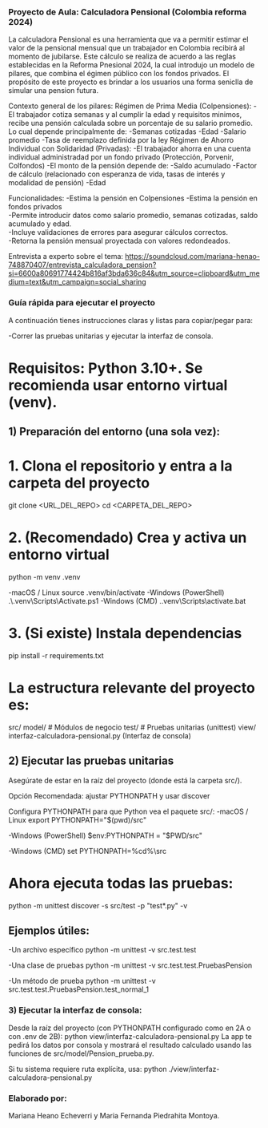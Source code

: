 ### Proyecto de Aula: Calculadora Pensional (Colombia reforma 2024)
La calculadora Pensional es una herramienta que va a permitir estimar el valor de la pensional mensual que un trabajador en Colombia recibirá al momento de jubilarse.
Este cálculo se realiza de acuerdo a las reglas establecidas en la Reforma Pnesional 2024, la cual introdujo un modelo de pilares, que combina el égimen público con los fondos privados.
El propósito de este proyecto es brindar a los usuarios una forma seniclla de simular una pension futura.

Contexto general de los pilares:
Régimen de Prima Media (Colpensiones):
-El trabajador cotiza semanas y al cumplir la edad y requisitos minimos, recibe una pensión calculada sobre un porcentaje de su salario promedio. Lo cual depende principalmente de:
-Semanas cotizadas 
-Edad
-Salario promedio 
-Tasa de reemplazo definida por la ley
Régimen de Ahorro Individual con Solidaridad (Privadas):
-El trabajador ahorra en una cuenta individual administradad por un fondo privado (Protección, Porvenir, Colfondos)
-El monto de la pensión depende de:
 -Saldo acumulado
 -Factor de cálculo (relacionado con esperanza de vida, tasas de interés y modalidad de pensión)
 -Edad

Funcionalidades:
-Estima la pensión en Colpensiones 
-Estima la pensión en fondos privados  
-Permite introducir datos como salario promedio, semanas cotizadas, saldo acumulado y edad.  
-Incluye validaciones de errores para asegurar cálculos correctos.  
-Retorna la pensión mensual proyectada con valores redondeados. 

Entrevista a experto sobre el tema: https://soundcloud.com/mariana-henao-748870407/entrevista_calculadora_pension?si=6600a80691774424b816af3bda636c84&utm_source=clipboard&utm_medium=text&utm_campaign=social_sharing

### Guía rápida para ejecutar el proyecto

A continuación tienes instrucciones claras y listas para copiar/pegar para:

-Correr las pruebas unitarias y ejecutar la interfaz de consola.

# Requisitos: Python 3.10+. Se recomienda usar entorno virtual (venv).

## 1) Preparación del entorno (una sola vez):

# 1. Clona el repositorio y entra a la carpeta del proyecto
git clone <URL_DEL_REPO>
cd <CARPETA_DEL_REPO>

# 2. (Recomendado) Crea y activa un entorno virtual
python -m venv .venv

-macOS / Linux
source .venv/bin/activate
-Windows (PowerShell)
.\\.venv\\Scripts\\Activate.ps1
-Windows (CMD)
.\.venv\Scripts\activate.bat

# 3. (Si existe) Instala dependencias
pip install -r requirements.txt

# La estructura relevante del proyecto es:
src/
  model/                  # Módulos de negocio
  test/                   # Pruebas unitarias (unittest)
view/
  interfaz-calculadora-pensional.py   (Interfaz de consola)

## 2) Ejecutar las pruebas unitarias

Asegúrate de estar en la raíz del proyecto (donde está la carpeta src/).

Opción Recomendada: ajustar PYTHONPATH y usar discover

Configura PYTHONPATH para que Python vea el paquete src/:
-macOS / Linux
export PYTHONPATH="$(pwd)/src"

-Windows (PowerShell)
$env:PYTHONPATH = "$PWD/src"

-Windows (CMD)
set PYTHONPATH=%cd%\src
# Ahora ejecuta todas las pruebas:
python -m unittest discover -s src/test -p "test*.py" -v
## Ejemplos útiles:

-Un archivo específico
python -m unittest -v src.test.test

-Una clase de pruebas
python -m unittest -v src.test.test.PruebasPension

-Un método de prueba
python -m unittest -v src.test.test.PruebasPension.test_normal_1

### 3) Ejecutar la interfaz de consola:

Desde la raíz del proyecto (con PYTHONPATH configurado como en 2A o con .env de 2B):
python view/interfaz-calculadora-pensional.py
La app te pedirá los datos por consola y mostrará el resultado calculado usando las funciones de src/model/Pension_prueba.py.

Si tu sistema requiere ruta explícita, usa:
python ./view/interfaz-calculadora-pensional.py

### Elaborado por: 
Mariana Heano Echeverri y Maria Fernanda Piedrahita Montoya.
